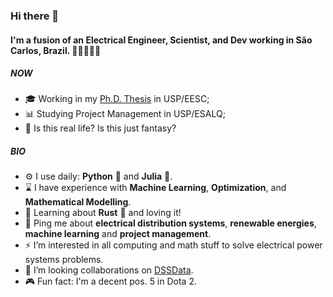 ### Hi there 👋

#### I'm a fusion of an Electrical Engineer, Scientist, and Dev working in São Carlos, Brazil. 👷👨‍🔬👨‍💻


##### NOW

- 🎓 Working in my [Ph.D. Thesis](https://bv.fapesp.br/en/bolsas/184201/power-distribution-system-expansion-planning-considering-the-hosting-capacity-of-distributed-energy/)
in USP/EESC;
- 📊 Studying Project Management in USP/ESALQ;
- 👑 Is this real life? Is this just fantasy?

##### BIO

- ⚙️ I use daily: **Python** 🐍 and **Julia** 💜.
- ⌛ I have experience with **Machine Learning**, **Optimization**, and **Mathematical Modelling**.
- 🌱 Learning about **Rust** 🦀 and loving it!
- 💬 Ping me about **electrical distribution systems**, **renewable energies**, **machine learning** and **project management**.
- ⚡ I’m interested in all computing and math stuff to solve electrical power systems problems.
- 💞️ I’m looking  collaborations on [DSSData](https://github.com/felipemarkson/dssdata).
- 🎮 Fun fact: I'm a decent pos. 5 in Dota 2.




<!---
felipemarkson/felipemarkson is a ✨ special ✨ repository because its `README.md` (this file) appears on your GitHub profile.
You can click the Preview link to take a look at your changes.
--->
